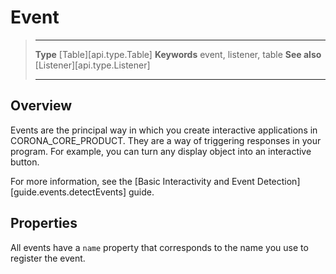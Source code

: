 # Event

> --------------------- ------------------------------------------------------------------------------------------
> __Type__              [Table][api.type.Table]
> __Keywords__          event, listener, table
> __See also__          [Listener][api.type.Listener]
> --------------------- ------------------------------------------------------------------------------------------

## Overview

Events are the principal way in which you create interactive applications in CORONA_CORE_PRODUCT. They are a way of triggering responses in your program. For example, you can turn any display object into an interactive button.

For more information, see the [Basic Interactivity and Event Detection][guide.events.detectEvents] guide.


## Properties

All events have a `name` property that corresponds to the name you use to register the event.
